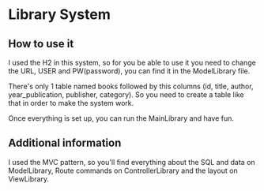 # Library System

## How to use it

I used the H2 in this system, so for you be able to use it you need to change the URL, USER and PW(password), you can find it in the ModelLibrary file.

There's only 1 table named books followed by this columns (id, title, author, year_publication, publisher, category). So you need to create a table like that in order to make the system work.

Once everything is set up, you can run the MainLibrary and have fun.

## Additional information

I used the MVC pattern, so you'll find everything about the SQL and data on ModelLibrary, Route commands on ControllerLibrary and the layout on ViewLibrary.
